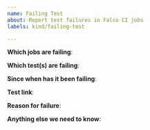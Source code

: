 ```yaml
---
name: Failing Test
about: Report test failures in Falco CI jobs
labels: kind/failing-test

---
```


<!-- Please only use this template for submitting reports about failing tests in Falco CI jobs -->

**Which jobs are failing**:

**Which test(s) are failing**:

**Since when has it been failing**:

**Test link**:

**Reason for failure**:

**Anything else we need to know**:
